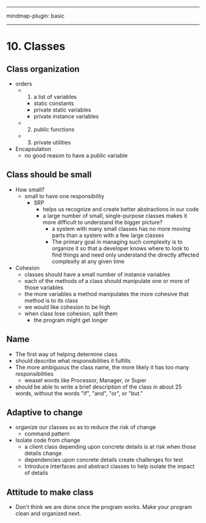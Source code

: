 
---

mindmap-plugin: basic

---

    
# 10. Classes
## Class organization
- orders
  - 1. a list of variables
    - static constants
    - private static variables
    - private instance variables
  - 2. public functions
  - 3. private utilities
- Encapsulation
  - no good reason to have a public variable
## Class should be small
- How small?
  - small to have one responsibility
    - SRP
      - helps us recognize and create better abstractions in our code
      - a large number of small, single-purpose classes makes it more difficult to understand the bigger picture?
        - a system with many small classes has no more moving parts than a system with a few large classes
        - The primary goal in managing such complexity is to organize it so that a developer knows where to look to find things and need only understand the directly affected complexity at any given time
- Cohesion
  - classes should have a small number of instance variables
  - each of the methods of a class should manipulate one or more of those variables
  - the more variables a method manipulates the more cohesive that method is to its class
  - we would like cohesion to be high
  - when class lose cohesion, split them
    - the program might get longer
## Name
- The first way of helping determine class
- should describe what responsibilities it fulfills
- The more ambiguous the class name, the more likely it has too many responsibilities
  - weasel words like Processor, Manager, or Super
- should be able to write a brief description of the class in about 25 words, without the words "if", "and", "or", or "but."
## Adaptive to change
- organize our classes so as to reduce the risk of change
  - command pattern
- Isolate code from change
  - a client class depending upon concrete details is at risk when those details change
  - dependencies upon concrete details create challenges for test
  - Introduce interfaces and abstract classes to help isolate the impact of details
## Attitude to make class
- Don't think we are done once the program works. Make your program clean and organized next.